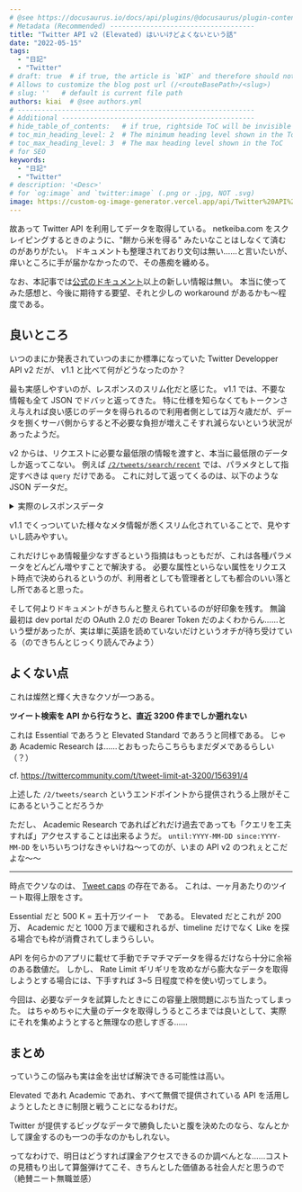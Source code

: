 ```yaml
---
# @see https://docusaurus.io/docs/api/plugins/@docusaurus/plugin-content-blog#markdown-front-matter
# Metadata (Recommended) ------------------------------------
title: "Twitter API v2 (Elevated) はいいけどよくないという話"
date: "2022-05-15"
tags:
  - "日記"
  - "Twitter"
# draft: true  # if true, the article is `WIP` and therefore should not be published yet
# Allows to customize the blog post url (/<routeBasePath>/<slug>)
# slug: ''   # default is current file path
authors: kiai  # @see authors.yml
# -----------------------------------------------------------
# Additional ------------------------------------------------
# hide_table_of_contents:   # if true, rightside ToC will be invisible
# toc_min_heading_level: 2  # The minimum heading level shown in the ToC
# toc_max_heading_level: 3  # The max heading level shown in the ToC
# for SEO
keywords:
  - "日記"
  - "Twitter"
# description: '<Desc>'
# for `og:image` and `twitter:image` (.png or .jpg, NOT .svg)
image: https://custom-og-image-generator.vercel.app/api/Twitter%20API%20v2%20(Elevated)%20%E3%81%AF%E3%81%84%E3%81%84%E3%81%91%E3%81%A9%E3%82%88%E3%81%8F%E3%81%AA%E3%81%84%E3%81%A8%E3%81%84%E3%81%86%E8%A9%B1.png?theme=dark&copyright=Kiai+de+Nantoka&logo=https%3A%2F%2Fcdn.cdnlogo.com%2Flogos%2Ft%2F96%2Ftwitter-icon.svg&avater=https%3A%2F%2Favatars.githubusercontent.com%2Fu%2F20794309&author=Kiai&aka=%40Ningensei848&site=%E6%B0%97%E5%90%88%E3%81%A7%E3%81%AA%E3%82%93%E3%81%A8%E3%81%8B&tags=%E6%97%A5%E8%A8%98&tags=Twitter
---
```


故あって Twitter API を利用してデータを取得している。
netkeiba.com をスクレイピングするときのように、"餅から米を得る" みたいなことはしなくて済むのがありがたい。
ドキュメントも整理されており文句は無い……と言いたいが、痒いところに手が届かなかったので、その愚痴を纏める。

なお、本記事では[公式のドキュメント](https://developer.twitter.com/en/docs/twitter-api)以上の新しい情報は無い。
本当に使ってみた感想と、今後に期待する要望、それと少しの workaround があるかも〜程度である。

<!-- truncate -->

## 良いところ

いつのまにか発表されていつのまにか標準になっていた Twitter Developper API v2 だが、 v1.1 と比べて何がどうなったのか？

最も実感しやすいのが、レスポンスのスリム化だと感じた。
v1.1 では、不要な情報も全て JSON でドバッと返ってきた。
特に仕様を知らなくてもトークンさえ与えれば良い感じのデータを得られるので利用者側としては万々歳だが、データを捌くサーバ側からすると不必要な負担が増えこそすれ減らないという状況があったようだ。

v2 からは、リクエストに必要な最低限の情報を渡すと、本当に最低限のデータしか返ってこない。
例えば [`/2/tweets/search/recent`](https://developer.twitter.com/en/docs/twitter-api/tweets/search/api-reference/get-tweets-search-recent) では、パラメタとして指定すべきは `query` だけである。
これに対して返ってくるのは、以下のような JSON データだ。

<details>
<summary>実際のレスポンスデータ</summary>

```json
{
  "data": [
    {
      "id": "1373001119480344583",
      "text": "Looking to get started with the Twitter API but new to APIs in general? @jessicagarson will walk you through everything you need to know in APIs 101 session. She’ll use examples using our v2 endpoints, Tuesday, March 23rd at 1 pm EST.nnJoin us on Twitchnhttps://t.co/GrtBOXyHmB"
    },
    {
      "id": "1372627771717869568",
      "text": "Thanks to everyone who joined and made today a great session! 🙌 nnIf weren't able to attend, we've got you covered. Academic researchers can now sign up for office hours for help using the new product track. See how you can sign up, here 👇nhttps://t.co/duIkd27lPx https://t.co/AP9YY4F8FG"
    },
    {
      "id": "1367519323925843968",
      "text": "Meet Aviary, a modern client for iOS 14 built using the new Twitter API. It has a beautiful UI and great widgets to keep you up to date with the latest Tweets. https://t.co/95cbd253jK"
    },
    {
      "id": "1366832168333234177",
      "text": "The new #TwitterAPI provides the ability to build the Tweet payload with the fields that you want. nnIn this tutorial @suhemparack explains how to build the new Tweet payload and how it compares with the old Tweet payload in v1.1 👇 https://t.co/eQZulq4Ik3"
    },
    {
      "id": "1364984313154916352",
      "text": "“I was heading to a design conference in New York and wanted to meet new people,” recalls @aaronykng, creator of @flocknet. “There wasn't an easy way to see all of the designers in my network, so I built one.” Making things like this opened the doors for him to the tech industry."
    },
    {
      "id": "1364275610764201984",
      "text": "If you're newly approved for the Academic Research product track, our next stream is for you.nnThis Thursday, February 25th at 10AM PST @suhemparack will demo how academics can use this track to get started with the new #TwitterAPInnJoin us on Twitch! 👀nhttps://t.co/SQziibOD9P"
    }
  ],
  "meta": {
    "newest_id": "1373001119480344583",
    "oldest_id": "1364275610764201984",
    "result_count": 6
  }
}
```

</details>

v1.1 でくっついていた様々なメタ情報が悉くスリム化されていることで、見やすいし読みやすい。

これだけじゃあ情報量少なすぎるという指摘はもっともだが、これは各種パラメータをどんどん増やすことで解決する。
必要な属性といらない属性をリクエスト時点で決められるというのが、利用者としても管理者としても都合のいい落とし所であると思った。

そして何よりドキュメントがきちんと整えられているのが好印象を残す。
無論最初は dev portal だの OAuth 2.0 だの Bearer Token だのよくわからん……という壁があったが、実は単に英語を読めていないだけというオチが待ち受けている（のできちんとじっくり読んでみよう）

## よくない点

これは燦然と輝く大きなクソが一つある。

**ツイート検索を API から行なうと、直近 3200 件までしか遡れない**

これは Essential であろうと Elevated Standard であろうと同様である。
じゃあ Academic Research は……とおもったらこちらもまだダメであるらしい（？）

cf. https://twittercommunity.com/t/tweet-limit-at-3200/156391/4

上述した `/2/tweets/search` というエンドポイントから提供されうる上限がそこにあるということだろうか

ただし、 Academic Research であればどれだけ過去であっても「クエリを工夫すれば」アクセスすることは出来るようだ。
`until:YYYY-MM-DD since:YYYY-MM-DD` をいちいちつけなきゃいけね〜ってのが、いまの API v2 のつれぇとこだよな〜〜

---

時点でクソなのは、 [Tweet caps](https://developer.twitter.com/en/docs/twitter-api/tweet-caps) の存在である。
これは、一ヶ月あたりのツイート取得上限をさす。

Essential だと 500 K = 五十万ツイート　である。
Elevated だとこれが 200 万、 Academic だと 1000 万まで緩和されるが、timeline だけでなく Like を探る場合でも枠が消費されてしまうらしい。

API を何らかのアプリに載せて手動でチマチマデータを得るだけなら十分に余裕のある数値だ。
しかし、 Rate Limit ギリギリを攻めながら膨大なデータを取得しようとする場合には、下手すれば 3~5 日程度で枠を使い切ってしまう。

今回は、必要なデータを試算したときにこの容量上限問題にぶち当たってしまった。
はちゃめちゃに大量のデータを取得しうるところまでは良いとして、実際にそれを集めようとすると無理なの悲しすぎる……

## まとめ

っていうこの悩みも実は金を出せば解決できる可能性は高い。

Elevated であれ Academic であれ、すべて無償で提供されている API を活用しようとしたときに制限と戦うことになるわけだ。

Twitter が提供するビッグなデータで勝負したいと腹を決めたのなら、なんとかして課金するのも一つの手なのかもしれない。

ってなわけで、明日はどうすれば課金アクセスできるのか調べんとな……コストの見積もり出して算盤弾けてこそ、きちんとした価値ある社会人だと思うので（絶賛ニート無職並感）
